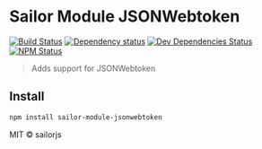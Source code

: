# Sailor Module JSONWebtoken

[![Build Status](http://img.shields.io/travis/sailorjs/sailor-module-jsonwebtoken/master.svg?style=flat)](https://travis-ci.org/sailorjs/sailor-module-jsonwebtoken)
[![Dependency status](http://img.shields.io/david/sailorjs/sailor-module-jsonwebtoken.svg?style=flat)](https://david-dm.org/sailorjs/sailor-module-jsonwebtoken)
[![Dev Dependencies Status](http://img.shields.io/david/dev/sailorjs/sailor-module-jsonwebtoken.svg?style=flat)](https://david-dm.org/sailorjs/sailor-module-jsonwebtoken#info=devDependencies)
[![NPM Status](http://img.shields.io/npm/dm/sailor-module-jsonwebtoken.svg?style=flat)](https://www.npmjs.org/package/sailor-module-jsonwebtoken)

> Adds support for JSONWebtoken

## Install

```bash
npm install sailor-module-jsonwebtoken
```

MIT © sailorjs


